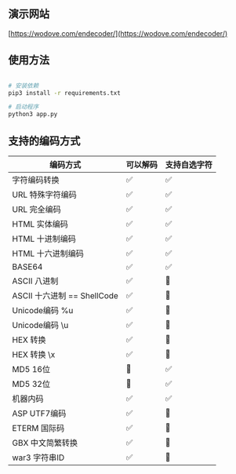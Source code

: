 
## 演示网站

[https://wodove.com/endecoder/](https://wodove.com/endecoder/)

## 使用方法

```bash

# 安装依赖
pip3 install -r requirements.txt

# 启动程序
python3 app.py

```

## 支持的编码方式

编码方式 | 可以解码 | 支持自选字符
------- | ------- | -------
字符编码转换 | ✅ | ✅
URL 特殊字符编码 | ✅ | ✅
URL 完全编码 | ✅ | ✅
HTML 实体编码 | ✅ | ✅
HTML 十进制编码 | ✅ | ✅
HTML 十六进制编码 | ✅ | ✅
BASE64 | ✅ | ✅
ASCII 八进制 | ✅ | 🚫
ASCII 十六进制 == ShellCode | ✅ | 🚫
Unicode编码 %u | ✅ | 🚫
Unicode编码 \u | ✅ | 🚫
HEX 转换 | ✅ | 🚫
HEX 转换 \x | ✅ | 🚫
MD5 16位 | 🚫 | ✅
MD5 32位 | 🚫 | ✅
机器内码 | ✅ | ✅
ASP UTF7编码 | ✅ | 🚫
ETERM 国际码 | ✅ | 🚫
GBX 中文简繁转换 | ✅ | 🚫
war3 字符串ID | ✅ | 🚫
